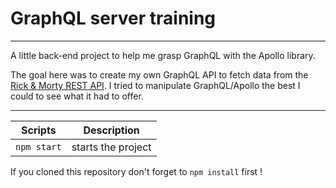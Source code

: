# GraphQL server training

---

A little back-end project to help me grasp GraphQL with the Apollo library.

The goal here was to create my own GraphQL API to fetch data from the [Rick & Morty REST API](https://rickandmortyapi.com/).
I tried to manipulate GraphQL/Apollo the best I could to see what it had to offer.

---

| Scripts     | Description        |
| ----------- | ------------------ |
| `npm start` | starts the project |

If you cloned this repository don't forget to `npm install` first !
